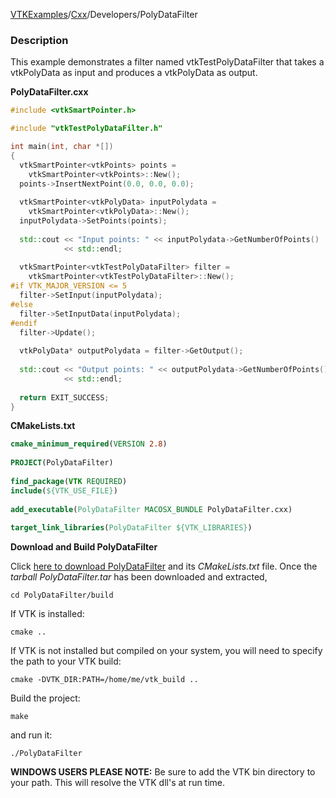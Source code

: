 [VTKExamples](/home/)/[Cxx](/Cxx)/Developers/PolyDataFilter

### Description
This example demonstrates a filter named vtkTestPolyDataFilter that takes a vtkPolyData as input and produces a vtkPolyData as output.

**PolyDataFilter.cxx**
```c++
#include <vtkSmartPointer.h>

#include "vtkTestPolyDataFilter.h"

int main(int, char *[])
{
  vtkSmartPointer<vtkPoints> points = 
    vtkSmartPointer<vtkPoints>::New();
  points->InsertNextPoint(0.0, 0.0, 0.0);
  
  vtkSmartPointer<vtkPolyData> inputPolydata =   
    vtkSmartPointer<vtkPolyData>::New();
  inputPolydata->SetPoints(points);
  
  std::cout << "Input points: " << inputPolydata->GetNumberOfPoints() 
            << std::endl;
  
  vtkSmartPointer<vtkTestPolyDataFilter> filter = 
    vtkSmartPointer<vtkTestPolyDataFilter>::New();
#if VTK_MAJOR_VERSION <= 5
  filter->SetInput(inputPolydata);
#else
  filter->SetInputData(inputPolydata);
#endif
  filter->Update();
  
  vtkPolyData* outputPolydata = filter->GetOutput();
  
  std::cout << "Output points: " << outputPolydata->GetNumberOfPoints() 
            << std::endl;
  
  return EXIT_SUCCESS;
}
```
**CMakeLists.txt**
```cmake
cmake_minimum_required(VERSION 2.8)
 
PROJECT(PolyDataFilter)
 
find_package(VTK REQUIRED)
include(${VTK_USE_FILE})
 
add_executable(PolyDataFilter MACOSX_BUNDLE PolyDataFilter.cxx)
 
target_link_libraries(PolyDataFilter ${VTK_LIBRARIES})
```

**Download and Build PolyDataFilter**

Click [here to download PolyDataFilter](https://github.com/lorensen/VTKWikiExamplesTarballs/raw/master/PolyDataFilter.tar) and its *CMakeLists.txt* file.
Once the *tarball PolyDataFilter.tar* has been downloaded and extracted,
```
cd PolyDataFilter/build 
```
If VTK is installed:
```
cmake ..
```
If VTK is not installed but compiled on your system, you will need to specify the path to your VTK build:
```
cmake -DVTK_DIR:PATH=/home/me/vtk_build ..
```
Build the project:
```
make
```
and run it:
```
./PolyDataFilter
```
**WINDOWS USERS PLEASE NOTE:** Be sure to add the VTK bin directory to your path. This will resolve the VTK dll's at run time.

